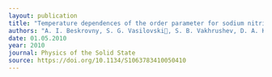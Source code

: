 ```yaml
---
layout: publication
title: "Temperature dependences of the order parameter for sodium nitrite embedded into porous glasses and opals"
authors: "A. I. Beskrovny, S. G. Vasilovski, S. B. Vakhrushev, D. A. Kurdyukov, O. I. Zvorykina, A. A. Naberezhnov, N. M. Okuneva, M. Tovar, E. Rysiakiewicz-Pasek & P. Jagus"
date: 01.05.2010
year: 2010
journal: Physics of the Solid State
source: https://doi.org/10.1134/S1063783410050410
---
```


